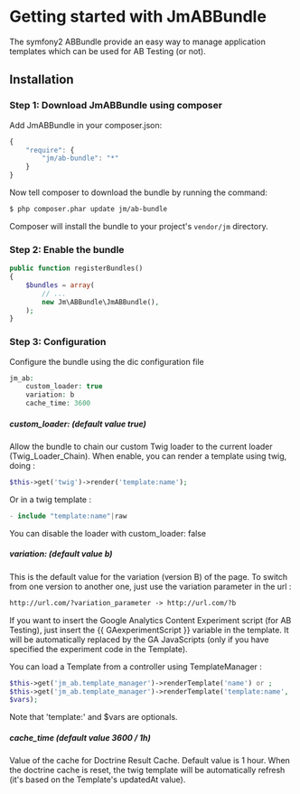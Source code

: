 Getting started with JmABBundle
===============================

The symfony2 ABBundle provide an easy way to manage application templates which can be used for AB Testing (or not).


## Installation

### Step 1: Download JmABBundle using composer

Add JmABBundle in your composer.json:

```js
{
    "require": {
        "jm/ab-bundle": "*"
    }
}
```

Now tell composer to download the bundle by running the command:

``` bash
$ php composer.phar update jm/ab-bundle
```

Composer will install the bundle to your project's `vendor/jm` directory.


### Step 2: Enable the bundle
```php
public function registerBundles()
{
    $bundles = array(
        // ...
        new Jm\ABBundle\JmABBundle(),
    );
}
```

### Step 3: Configuration

Configure the bundle using the dic configuration file
```php
jm_ab:
    custom_loader: true
    variation: b
    cache_time: 3600
```

##### custom_loader: (default value true)
Allow the bundle to chain our custom Twig loader to the current loader
(Twig_Loader_Chain). When enable, you can render a template using twig, doing :
```php
$this->get('twig')->render('template:name');
```
Or in a twig template :
```php
- include "template:name"|raw
```

You can disable the loader with custom_loader: false

##### variation: (default value b)
This is the default value for the variation (version B) of the page.
To switch from one version to another one, just use the variation parameter in the url :
```html
http://url.com/?variation_parameter -> http://url.com/?b
```

If you want to insert the Google Analytics Content Experiment script (for AB
Testing), just insert the {{ GAexperimentScript }} variable in the template.
It will be automatically replaced by the GA JavaScripts (only if you have
specified the experiment code in the Template).

You can load a Template from a controller using TemplateManager :
```php
$this->get('jm_ab.template_manager')->renderTemplate('name') or ;
$this->get('jm_ab.template_manager')->renderTemplate('template:name',
$vars);
```
Note that 'template:' and $vars are optionals.

##### cache_time (default value 3600 / 1h)

Value of the cache for Doctrine Result Cache. Default value is 1 hour.
When the doctrine cache is reset, the twig template will be automatically 
refresh (it's based on the Template's updatedAt value).

